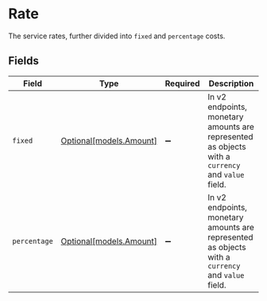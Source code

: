 # Rate

The service rates, further divided into `fixed` and `percentage` costs.


## Fields

| Field                                                                                             | Type                                                                                              | Required                                                                                          | Description                                                                                       |
| ------------------------------------------------------------------------------------------------- | ------------------------------------------------------------------------------------------------- | ------------------------------------------------------------------------------------------------- | ------------------------------------------------------------------------------------------------- |
| `fixed`                                                                                           | [Optional[models.Amount]](../models/amount.md)                                                    | :heavy_minus_sign:                                                                                | In v2 endpoints, monetary amounts are represented as objects with a `currency` and `value` field. |
| `percentage`                                                                                      | [Optional[models.Amount]](../models/amount.md)                                                    | :heavy_minus_sign:                                                                                | In v2 endpoints, monetary amounts are represented as objects with a `currency` and `value` field. |
